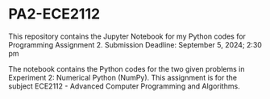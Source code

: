 # PA2-ECE2112
This repository contains the Jupyter Notebook for my Python codes for Programming Assignment 2. </n>
Submission Deadline: September 5, 2024; 2:30 pm

The notebook contains the Python codes for the two given problems in Experiment 2: Numerical Python (NumPy).</n>
This assignment is for the subject ECE2112 - Advanced Computer Programming and Algorithms.
